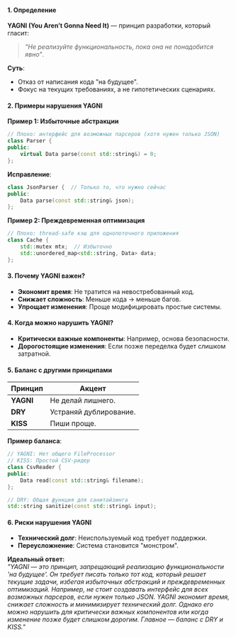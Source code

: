 #### 1. **Определение**  
**YAGNI (You Aren’t Gonna Need It)** — принцип разработки, который гласит:  
> *"Не реализуйте функциональность, пока она не понадобится явно"*.  

**Суть**:  
- Отказ от написания кода "на будущее".  
- Фокус на текущих требованиях, а не гипотетических сценариях.  

#### 2. **Примеры нарушения YAGNI**  
**Пример 1: Избыточные абстракции**  
```cpp  
// Плохо: интерфейс для возможных парсеров (хотя нужен только JSON)  
class Parser {  
public:  
    virtual Data parse(const std::string&) = 0;  
};  
```  
**Исправление**:  
```cpp  
class JsonParser {  // Только то, что нужно сейчас  
public:  
    Data parse(const std::string& json);  
};  
```  

**Пример 2: Преждевременная оптимизация**  
```cpp  
// Плохо: thread-safe кэш для однопоточного приложения  
class Cache {  
    std::mutex mtx;  // Избыточно  
    std::unordered_map<std::string, Data> data;  
};  
```  

#### 3. **Почему YAGNI важен?**  
- **Экономит время**: Не тратится на невостребованный код.  
- **Снижает сложность**: Меньше кода → меньше багов.  
- **Упрощает изменения**: Проще модифицировать простые системы.  

#### 4. **Когда можно нарушить YAGNI?**  
- **Критически важные компоненты**: Например, основа безопасности.  
- **Дорогостоящие изменения**: Если позже переделка будет слишком затратной.  

#### 5. **Баланс с другими принципами**  
| Принцип   | Акцент                 |
| --------- | ---------------------- |
| **YAGNI** | Не делай лишнего.      |
| **DRY**   | Устраняй дублирование. |
| **KISS**  | Пиши проще.            |

**Пример баланса**:  
```cpp  
// YAGNI: Нет общего FileProcessor  
// KISS: Простой CSV-ридер  
class CsvReader {  
public:  
    Data read(const std::string& filename);  
};  

// DRY: Общая функция для санитайзинга  
std::string sanitize(const std::string& input);  
```  

#### 6. **Риски нарушения YAGNI**  
- **Технический долг**: Неиспользуемый код требует поддержки.  
- **Переусложнение**: Система становится "монстром".  

**Идеальный ответ:**  
*"YAGNI — это принцип, запрещающий реализацию функциональности 'на будущее'. Он требует писать только тот код, который решает текущие задачи, избегая избыточных абстракций и преждевременных оптимизаций. Например, не стоит создавать интерфейс для всех возможных парсеров, если нужен только JSON. YAGNI экономит время, снижает сложность и минимизирует технический долг. Однако его можно нарушить для критически важных компонентов или когда изменение позже будет слишком дорогим. Главное — баланс с DRY и KISS."*